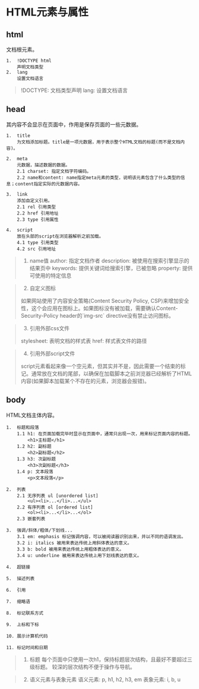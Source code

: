 # HTML元素与属性

## html
文档根元素。

```
1. 	!DOCTYPE html
	声明文档类型
2.	lang
	设置文档语言
```
> <!DOCTYPE html lang="en">
> !DOCTYPE: 文档类型声明
> lang: 设置文档语言

## head
其内容不会显示在页面中，作用是保存页面的一些元数据。

```
1. 	title
	为文档添加标题。title是一项元数据，用于表示整个HTML文档的标题(而不是文档内容)。

2. 	meta
	元数据，描述数据的数据。
	2.1	charset: 指定文档字符编码。
	2.2 name和content: name指定meta元素的类型，说明该元素包含了什么类型的信息；content指定实际的元数据内容。

3. 	link
	添加自定义引用。
	2.1 rel 引用类型
	2.2 href 引用地址
	2.3 type 引用属性

4. 	script
	放在头部的script在浏览器解析之前加载。
	4.1 type 引用类型
	4.2 src 引用地址
```
> 1. name值
> author: 指定文档作者
> description: 被使用在搜索引擎显示的结果页中
> keywords: 提供关键词给搜索引擎，已被忽略
> property: 提供可使用的特定信息

> 2. 自定义图标
> <link ref="shortcut icon" href="favicon.ico" type="image/x-icon">
> 如果网站使用了内容安全策略(Content Security Policy, CSP)来增加安全性，这个会应用在图标上。如果图标没有被加载，需要确认Content-Security-Policy header的`img-src` directive没有禁止访问图标。

> 3. 引用外部css文件
> <link ref="stylesheet" href="style.css">
> stylesheet: 表明文档的样式表
> href: 样式表文件的路径

> 4. 引用外部script文件
> <script src="script.js"></script>
> script元素看起来像一个空元素，但其实并不是，因此需要一个结束的标记。通常放在文档的尾部，以确保在加载脚本之前浏览器已经解析了HTML内容(如果脚本加载某个不存在的元素，浏览器会报错)。

## body
HTML文档主体内容。

```
1.	标题和段落
	1.1 h1: 在页面加载完毕时显示在页面中，通常只出现一次，用来标记页面内容的标题。
		<h1>主标题</h1>
	1.2 h2: 副标题
		<h2>副标题</h2>
	1.3 h3: 次副标题
		<h3>次副标题</h3>
	1.4 p: 文本段落
		<p>文本段落</p>

2. 	列表
	2.1 无序列表 ul [unordered list]
		<ul><li>...</li>...</ul>
	2.2 有序列表 ol [ordered list]
		<ol><li>...</li>...</ol>
	2.3 嵌套列表

3. 	强调/斜体/粗体/下划线...
	3.1 em: emphasis 标记强调内容，可以被阅读器识别出来，并以不同的语调发出。
	3.2 i: italics 被用来表达传统上用斜体表达的意义。
	3.3 b: bold 被用来表达传统上用粗体表达的意义。
	3.4 u: underline 被用来表达传统上用下划线表达的意义。

4.	超链接

5.	描述列表

6.	引用

7.	缩略语

8.	标记联系方式

9.	上标和下标

10.	展示计算机代码

11.	标记时间和日期
```
> 1. 标题
> 每个页面中只使用一次h1，保持标题层次结构，且最好不要超过三级标题。
> 较深的层次结构不便于操作与导航。

> 2. 语义元素与表象元素
> 语义元素: p, h1, h2, h3, em
> 表象元素: i, b, u
